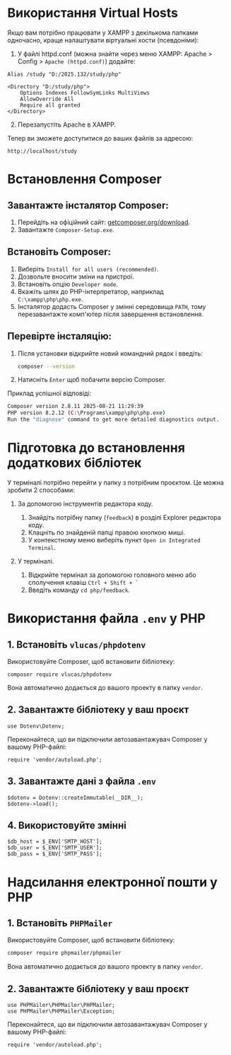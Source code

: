 # Використання Virtual Hosts

Якщо вам потрібно працювати у XAMPP з декількома папками одночасно, краще налаштувати віртуальні хости (псевдоніми):

1. У файлі httpd.conf (можна знайти через меню XAMPP: Apache > Config > `Apache (httpd.conf)`) додайте:

```
Alias /study "D:/2025.132/study/php"

<Directory "D:/study/php">
    Options Indexes FollowSymLinks MultiViews
    AllowOverride All
    Require all granted
</Directory>
```

2. Перезапустіть Apache в XAMPP.

Тепер ви зможете доступитися до ваших файлів за адресою:

```
http://localhost/study
```

# Встановлення Composer

## Завантажте інсталятор Composer:

1. Перейдіть на офіційний сайт: [getcomposer.org/download](https://getcomposer.org/download).
2. Завантажте `Composer-Setup.exe`.

## Встановіть Composer:

1. Виберіть `Install for all users (recommended)`.
2. Дозвольте вносити зміни на пристрої.
3. Встановіть опцію `Developer mode`.
4. Вкажіть шлях до PHP-інтерпретатор, наприклад `C:\xampp\php\php.exe`.
5. Інсталятор додасть Composer у змінні середовища `PATH`, тому перезавантажте комп'ютер після завершення встановлення.

## Перевірте інсталяцію:

1. Після установки відкрийте новий командний рядок і введіть:
   ```bash
   composer --version
   ```
2. Натисніть `Enter` щоб побачити версію Composer.

Приклад успішної відповіді:

```bash
Composer version 2.8.11 2025-08-21 11:29:39
PHP version 8.2.12 (C:\Programs\xampp\php\php.exe)
Run the "diagnose" command to get more detailed diagnostics output.
```

# Підготовка до встановлення додаткових бібліотек

У терміналі потрібно перейти у папку з потрібним проєктом. Це можна зробити 2 способами:

1. За допомогою інструментів редактора коду.
    1. Знайдіть потрібну папку (`feedback`) в розділі Explorer редактора коду.
    2. Клацніть по знайденій папці правою кнопкою миші.
    3. У контекстному меню виберіть пункт `Open in Integrated Terminal`.

2. У терміналі.
    1. Відкрийте термінал за допомогою головного меню або сполучення клавіш ``Ctrl + Shift + ` ``
    2. Введіть команду `cd php/feedback`.

# Використання файла `.env` у PHP

## 1. Встановіть `vlucas/phpdotenv`

Використовуйте Composer, щоб встановити бібліотеку:

```
composer require vlucas/phpdotenv
```

Вона автоматично додається до вашого проекту в папку `vendor`.

## 2. Завантажте бібліотеку у ваш проєкт

```
use Dotenv\Dotenv;
```

Переконайтеся, що ви підключили автозавантажувач Composer у вашому PHP-файлі:

```
require 'vendor/autoload.php';
```

## 3. Завантажте дані з файла `.env`

```
$dotenv = Dotenv::createImmutable(__DIR__);
$dotenv->load();
```

## 4. Використовуйте змінні

```
$db_host = $_ENV['SMTP_HOST'];
$db_user = $_ENV['SMTP_USER'];
$db_pass = $_ENV['SMTP_PASS'];
```

# Надсилання електронної пошти у PHP

## 1. Встановіть `PHPMailer`

Використовуйте Composer, щоб встановити бібліотеку:

```bash
composer require phpmailer/phpmailer
```

Вона автоматично додається до вашого проекту в папку `vendor`.

## 2. Завантажте бібліотеку у ваш проєкт

```
use PHPMailer\PHPMailer\PHPMailer;
use PHPMailer\PHPMailer\Exception;
```

Переконайтеся, що ви підключили автозавантажувач Composer у вашому PHP-файлі:

```
require 'vendor/autoload.php';
```
